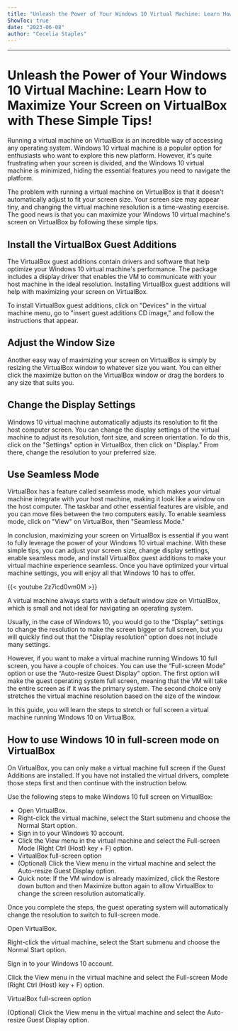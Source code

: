 ```yaml
---
title: "Unleash the Power of Your Windows 10 Virtual Machine: Learn How to Maximize Your Screen on VirtualBox with These Simple Tips!"
ShowToc: true 
date: "2023-06-08"
author: "Cecelia Staples"
---
```

*****
# Unleash the Power of Your Windows 10 Virtual Machine: Learn How to Maximize Your Screen on VirtualBox with These Simple Tips!

Running a virtual machine on VirtualBox is an incredible way of accessing any operating system. Windows 10 virtual machine is a popular option for enthusiasts who want to explore this new platform. However, it's quite frustrating when your screen is divided, and the Windows 10 virtual machine is minimized, hiding the essential features you need to navigate the platform. 

The problem with running a virtual machine on VirtualBox is that it doesn't automatically adjust to fit your screen size. Your screen size may appear tiny, and changing the virtual machine resolution is a time-wasting exercise. The good news is that you can maximize your Windows 10 virtual machine's screen on VirtualBox by following these simple tips. 

## Install the VirtualBox Guest Additions

The VirtualBox guest additions contain drivers and software that help optimize your Windows 10 virtual machine's performance. The package includes a display driver that enables the VM to communicate with your host machine in the ideal resolution. Installing VirtualBox guest additions will help with maximizing your screen on VirtualBox. 

To install VirtualBox guest additions, click on "Devices" in the virtual machine menu, go to "insert guest additions CD image," and follow the instructions that appear. 

## Adjust the Window Size

Another easy way of maximizing your screen on VirtualBox is simply by resizing the VirtualBox window to whatever size you want. You can either click the maximize button on the VirtualBox window or drag the borders to any size that suits you.

## Change the Display Settings

Windows 10 virtual machine automatically adjusts its resolution to fit the host computer screen. You can change the display settings of the virtual machine to adjust its resolution, font size, and screen orientation. To do this, click on the "Settings" option in VirtualBox, then click on "Display." From there, change the resolution to your preferred size.

## Use Seamless Mode

VirtualBox has a feature called seamless mode, which makes your virtual machine integrate with your host machine, making it look like a window on the host computer. The taskbar and other essential features are visible, and you can move files between the two computers easily. To enable seamless mode, click on "View" on VirtualBox, then "Seamless Mode."

In conclusion, maximizing your screen on VirtualBox is essential if you want to fully leverage the power of your Windows 10 virtual machine. With these simple tips, you can adjust your screen size, change display settings, enable seamless mode, and install VirtualBox guest additions to make your virtual machine experience seamless. Once you have optimized your virtual machine settings, you will enjoy all that Windows 10 has to offer.

{{< youtube 2z7icd0vm0M >}} 



A virtual machine always starts with a default window size on VirtualBox, which is small and not ideal for navigating an operating system.
 
Usually, in the case of Windows 10, you would go to the “Display” settings to change the resolution to make the screen bigger or full screen, but you will quickly find out that the “Display resolution” option does not include many settings.
 
However, if you want to make a virtual machine running Windows 10 full screen, you have a couple of choices. You can use the “Full-screen Mode” option or use the “Auto-resize Guest Display” option. The first option will make the guest operating system full screen, meaning that the VM will take the entire screen as if it was the primary system. The second choice only stretches the virtual machine resolution based on the size of the window.
 
In this guide, you will learn the steps to stretch or full screen a virtual machine running Windows 10 on VirtualBox.
 
## How to use Windows 10 in full-screen mode on VirtualBox
 
On VirtualBox, you can only make a virtual machine full screen if the Guest Additions are installed. If you have not installed the virtual drivers, complete those steps first and then continue with the instruction below.
 
Use the following steps to make Windows 10 full screen on VirtualBox:
 
- Open VirtualBox.
 - Right-click the virtual machine, select the Start submenu and choose the Normal Start option.
 - Sign in to your Windows 10 account.
 - Click the View menu in the virtual machine and select the Full-screen Mode (Right Ctrl (Host) key + F) option.
 - VirtualBox full-screen option
 - (Optional) Click the View menu in the virtual machine and select the Auto-resize Guest Display option.
 - Quick note: If the VM window is already maximized, click the Restore down button and then Maximize button again to allow VirtualBox to change the screen resolution automatically.

 
Once you complete the steps, the guest operating system will automatically change the resolution to switch to full-screen mode.
 
Open VirtualBox.
 
Right-click the virtual machine, select the Start submenu and choose the Normal Start option.
 
Sign in to your Windows 10 account.
 
Click the View menu in the virtual machine and select the Full-screen Mode (Right Ctrl (Host) key + F) option.
 
VirtualBox full-screen option

 
(Optional) Click the View menu in the virtual machine and select the Auto-resize Guest Display option.




